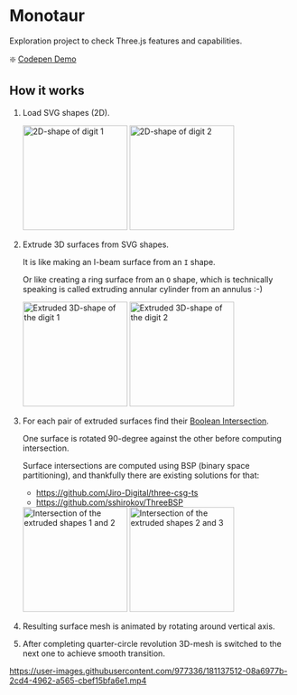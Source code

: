 # Monotaur

Exploration project to check Three.js features and capabilities.

❇️ [Codepen Demo](https://codepen.io/siberex/full/RwMLKjQ)


## How it works

1. Load SVG shapes (2D).

   <img src="./_assets/svg/1.svg" width="185" alt="2D-shape of digit 1">
   <img src="./_assets/svg/2.svg" width="185" alt="2D-shape of digit 2">


2. Extrude 3D surfaces from SVG shapes.

    It is like making an I-beam surface from an `I` shape.

    Or like creating a ring surface from an `O` shape, which is technically speaking is called extruding annular cylinder from an annulus :-)

    <img src="./_assets/img/extrude-1.png" width="185" alt="Extruded 3D-shape of the digit 1">
    <img src="./_assets/img/extrude-2.png" width="185" alt="Extruded 3D-shape of the digit 2">

3. For each pair of extruded surfaces find their [Boolean Intersection](https://en.wikipedia.org/wiki/Constructive_solid_geometry).

    One surface is rotated 90-degree against the other before computing intersection.

    Surface intersections are computed using BSP (binary space partitioning), and thankfully there are existing solutions for that:

    - https://github.com/Jiro-Digital/three-csg-ts
    - https://github.com/sshirokov/ThreeBSP

    <img src="./_assets/img/intersect-1.png" width="185" alt="Intersection of the extruded shapes 1 and 2">
    <img src="./_assets/img/intersect-2.png" width="185" alt="Intersection of the extruded shapes 2 and 3">

4. Resulting surface mesh is animated by rotating around vertical axis.

5. After completing quarter-circle revolution 3D-mesh is switched to the next one to achieve smooth transition.

https://user-images.githubusercontent.com/977336/181137512-08a6977b-2cd4-4962-a565-cbef15bfa6e1.mp4

